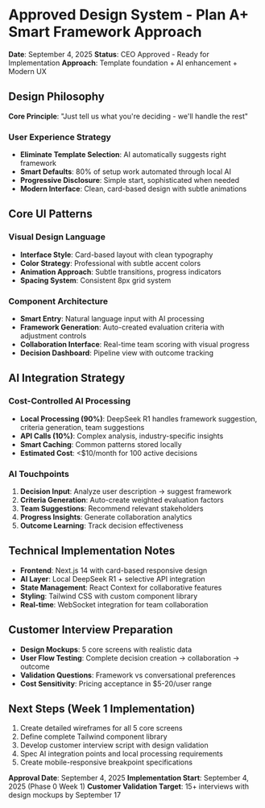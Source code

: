 # Approved Design System - Plan A+ Smart Framework Approach

**Date**: September 4, 2025
**Status**: CEO Approved - Ready for Implementation
**Approach**: Template foundation + AI enhancement + Modern UX

## Design Philosophy
**Core Principle**: "Just tell us what you're deciding - we'll handle the rest"

### User Experience Strategy
- **Eliminate Template Selection**: AI automatically suggests right framework
- **Smart Defaults**: 80% of setup work automated through local AI
- **Progressive Disclosure**: Simple start, sophisticated when needed
- **Modern Interface**: Clean, card-based design with subtle animations

## Core UI Patterns

### Visual Design Language
- **Interface Style**: Card-based layout with clean typography
- **Color Strategy**: Professional with subtle accent colors
- **Animation Approach**: Subtle transitions, progress indicators
- **Spacing System**: Consistent 8px grid system

### Component Architecture
- **Smart Entry**: Natural language input with AI processing
- **Framework Generation**: Auto-created evaluation criteria with adjustment controls
- **Collaboration Interface**: Real-time team scoring with visual progress
- **Decision Dashboard**: Pipeline view with outcome tracking

## AI Integration Strategy

### Cost-Controlled AI Processing
- **Local Processing (90%)**: DeepSeek R1 handles framework suggestion, criteria generation, team suggestions
- **API Calls (10%)**: Complex analysis, industry-specific insights
- **Smart Caching**: Common patterns stored locally
- **Estimated Cost**: <$10/month for 100 active decisions

### AI Touchpoints
1. **Decision Input**: Analyze user description → suggest framework
2. **Criteria Generation**: Auto-create weighted evaluation factors  
3. **Team Suggestions**: Recommend relevant stakeholders
4. **Progress Insights**: Generate collaboration analytics
5. **Outcome Learning**: Track decision effectiveness

## Technical Implementation Notes
- **Frontend**: Next.js 14 with card-based responsive design
- **AI Layer**: Local DeepSeek R1 + selective API integration
- **State Management**: React Context for collaborative features
- **Styling**: Tailwind CSS with custom component library
- **Real-time**: WebSocket integration for team collaboration

## Customer Interview Preparation
- **Design Mockups**: 5 core screens with realistic data
- **User Flow Testing**: Complete decision creation → collaboration → outcome
- **Validation Questions**: Framework vs conversational preferences
- **Cost Sensitivity**: Pricing acceptance in $5-20/user range

## Next Steps (Week 1 Implementation)
1. Create detailed wireframes for all 5 core screens
2. Define complete Tailwind component library 
3. Develop customer interview script with design validation
4. Spec AI integration points and local processing requirements
5. Create mobile-responsive breakpoint specifications

**Approval Date**: September 4, 2025
**Implementation Start**: September 4, 2025 (Phase 0 Week 1)
**Customer Validation Target**: 15+ interviews with design mockups by September 17